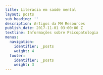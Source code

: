 ```yaml
---
title: Literacia em saúde mental
layout: posts
sub_heading: ''
description: Artigos da MH Resources
publish_date: 2017-11-01 03:00:00 Z
textline: Informações sobre Psicopatologia
menus:
  navigation:
    identifier: _posts
    weight: 4
  footer:
    identifier: _posts
    weight: 3
---
```

